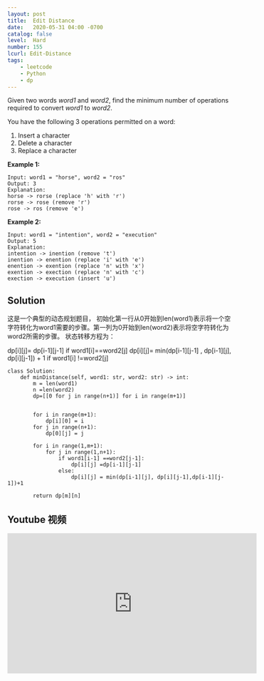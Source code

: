 ```yaml
---
layout: post
title:  Edit Distance
date:   2020-05-31 04:00 -0700
catalog: false
level:  Hard
number: 155
lcurl: Edit-Distance
tags:
    - leetcode
    - Python
    - dp
---
```

Given two words *word1* and *word2*, find the minimum number of operations required to convert *word1* to *word2*.

You have the following 3 operations permitted on a word:

1. Insert a character
2. Delete a character
3. Replace a character

**Example 1:**

```
Input: word1 = "horse", word2 = "ros"
Output: 3
Explanation: 
horse -> rorse (replace 'h' with 'r')
rorse -> rose (remove 'r')
rose -> ros (remove 'e')
```

**Example 2:**

```
Input: word1 = "intention", word2 = "execution"
Output: 5
Explanation: 
intention -> inention (remove 't')
inention -> enention (replace 'i' with 'e')
enention -> exention (replace 'n' with 'x')
exention -> exection (replace 'n' with 'c')
exection -> execution (insert 'u')
```

## Solution

这是一个典型的动态规划题目， 初始化第一行从0开始到len(word1)表示将一个空字符转化为word1需要的步骤。第一列为0开始到len(word2)表示将空字符转化为word2所需的步骤。 状态转移方程为：

dp[i][j]= dp[i-1][j-1] if word1[i]==word2[j]
dp[i][j]= min(dp[i-1][j-1] , dp[i-1][j], dp[i][j-1]) + 1 if word1[i] !=word2[j]

```
class Solution:
    def minDistance(self, word1: str, word2: str) -> int:
        m = len(word1)
        n =len(word2)
        dp=[[0 for j in range(n+1)] for i in range(m+1)]

                
        for i in range(m+1):
            dp[i][0] = i
        for j in range(n+1):
            dp[0][j] = j
        
        for i in range(1,m+1):
            for j in range(1,n+1):
                if word1[i-1] ==word2[j-1]:
                    dp[i][j] =dp[i-1][j-1]
                else:
                    dp[i][j] = min(dp[i-1][j], dp[i][j-1],dp[i-1][j-1])+1
        
        return dp[m][n]
```

## Youtube 视频

<iframe width="560" height="315" src="https://www.youtube.com/embed/okJQqpne4F8" frameborder="0" allow="accelerometer; autoplay; encrypted-media; gyroscope; picture-in-picture" allowfullscreen></iframe>



